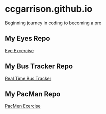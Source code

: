 # ccgarrison.github.io
Beginning journey in coding to becoming a pro
## My Eyes Repo
<a href = "http://ccgarrison.github.io/Eyes"> Eye Excercise</a>
## My Bus Tracker Repo
<a href = "http://ccgarrison.github.io/BusTrac"> Real Time Bus Tracker</a>
## My PacMan Repo
<a href = "http://ccgarrison.github.io/PacMan"> PacMen Exercise</a>

